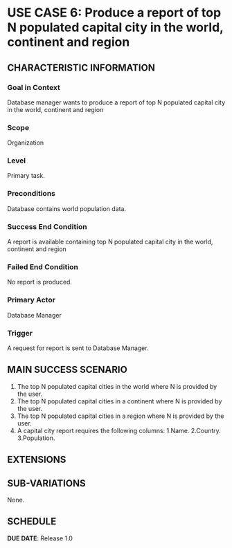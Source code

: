 # USE CASE 6: Produce  a report of top N populated capital city in the world, continent and region


## CHARACTERISTIC INFORMATION

### Goal in Context

Database manager wants to produce a report of top N populated capital city in the world, continent and region
### Scope

Organization

### Level

Primary task.

### Preconditions

Database contains world population data.

### Success End Condition

A report is available containing top N populated capital city in the world, continent and region

### Failed End Condition

No report is produced.

### Primary Actor

Database Manager

### Trigger

A request for report is sent to Database Manager.

## MAIN SUCCESS SCENARIO


1. The top N populated capital cities in the world where N is provided by the user.
2. The top N populated capital cities in a continent where N is provided by the user.
3. The top N populated capital cities in a region where N is provided by the user.
4. A capital city report requires the following columns:
   1.Name.
   2.Country.
   3.Population.

## EXTENSIONS



## SUB-VARIATIONS

None.

## SCHEDULE

**DUE DATE**: Release 1.0